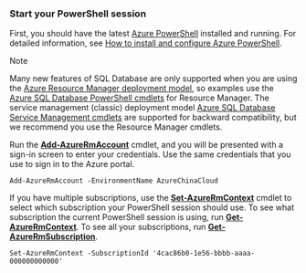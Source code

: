 ### Start your PowerShell session
First, you should have the latest [Azure PowerShell](https://msdn.microsoft.com/zh-cn/library/mt619274\(v=azure.300\).aspx) installed and running. For detailed information, see [How to install and configure Azure PowerShell](https://docs.microsoft.com/powershell/azureps-cmdlets-docs/).

> [!NOTE]
>Many new features of SQL Database are only supported when you are using the [Azure Resource Manager deployment model](../articles/azure-resource-manager/resource-group-overview.md), so examples use the [Azure SQL Database PowerShell cmdlets](https://msdn.microsoft.com/zh-cn/library/azure/mt574084\(v=azure.300\).aspx) for Resource Manager. The service management (classic) deployment model [Azure SQL Database Service Management cmdlets](https://msdn.microsoft.com/zh-cn/library/azure/dn546723\(v=azure.300\).aspx) are supported for backward compatibility, but we recommend you use the Resource Manager cmdlets.
> 
> 

Run the [**Add-AzureRmAccount**](https://msdn.microsoft.com/zh-cn/library/azure/mt619267\(v=azure.300\).aspx) cmdlet, and you will be presented with a sign-in screen to enter your credentials. Use the same credentials that you use to sign in to the Azure portal.

```
Add-AzureRmAccount -EnvironmentName AzureChinaCloud
```

If you have multiple subscriptions, use the [**Set-AzureRmContext**](https://msdn.microsoft.com/zh-cn/library/azure/mt619263\(v=azure.300\).aspx) cmdlet to select which subscription your PowerShell session should use. To see what subscription the current PowerShell session is using, run [**Get-AzureRmContext**](https://msdn.microsoft.com/zh-cn/library/azure/mt619265\(v=azure.300\).aspx). To see all your subscriptions, run [**Get-AzureRmSubscription**](https://msdn.microsoft.com/zh-cn/library/azure/mt619284\(v=azure.300\).aspx).

```
Set-AzureRmContext -SubscriptionId '4cac86b0-1e56-bbbb-aaaa-000000000000'
```